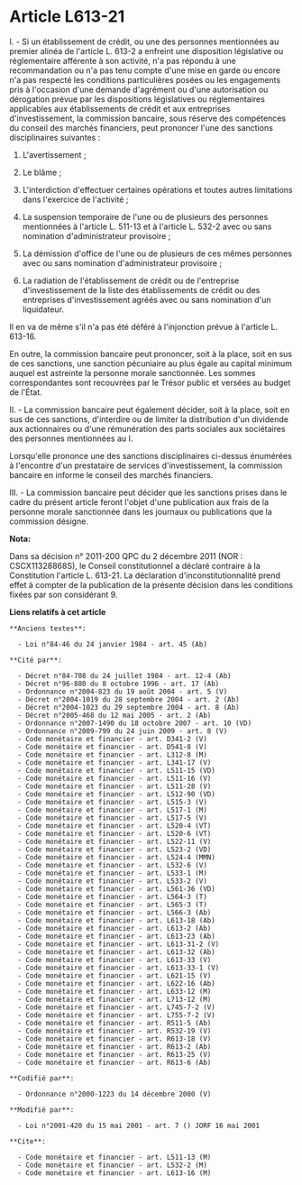 # Article L613-21

I. - Si un établissement de crédit, ou une des personnes mentionnées au premier alinéa de l'article L. 613-2 a enfreint une
disposition législative ou réglementaire afférente à son activité, n'a pas répondu à une recommandation ou n'a pas tenu
compte d'une mise en garde ou encore n'a pas respecté les conditions particulières posées ou les engagements pris à
l'occasion d'une demande d'agrément ou d'une autorisation ou dérogation prévue par les dispositions législatives ou
réglementaires applicables aux établissements de crédit et aux entreprises d'investissement, la commission bancaire, sous
réserve des compétences du conseil des marchés financiers, peut prononcer l'une des sanctions disciplinaires suivantes :

1. L'avertissement ;

2. Le blâme ;

3. L'interdiction d'effectuer certaines opérations et toutes autres limitations dans l'exercice de l'activité ;

4. La suspension temporaire de l'une ou de plusieurs des personnes mentionnées à l'article L. 511-13 et à l'article L. 532-2
avec ou sans nomination d'administrateur provisoire ;

5. La démission d'office de l'une ou de plusieurs de ces mêmes personnes avec ou sans nomination d'administrateur
provisoire ;

6. La radiation de l'établissement de crédit ou de l'entreprise d'investissement de la liste des établissements de crédit ou
des entreprises d'investissement agréés avec ou sans nomination d'un liquidateur.

Il en va de même s'il n'a pas été déféré à l'injonction prévue à l'article L. 613-16.

En outre, la commission bancaire peut prononcer, soit à la place, soit en sus de ces sanctions, une sanction pécuniaire au
plus égale au capital minimum auquel est astreinte la personne morale sanctionnée. Les sommes correspondantes sont recouvrées
par le Trésor public et versées au budget de l'État.

II. - La commission bancaire peut également décider, soit à la place, soit en sus de ces sanctions, d'interdire ou de limiter
la distribution d'un dividende aux actionnaires ou d'une rémunération des parts sociales aux sociétaires des personnes
mentionnées au I.

Lorsqu'elle prononce une des sanctions disciplinaires ci-dessus énumérées à l'encontre d'un prestataire de services
d'investissement, la commission bancaire en informe le conseil des marchés financiers.

III. - La commission bancaire peut décider que les sanctions prises dans le cadre du présent article feront l'objet d'une
publication aux frais de la personne morale sanctionnée dans les journaux ou publications que la commission désigne.

**Nota:**

Dans sa décision n° 2011-200 QPC du 2 décembre 2011 (NOR : CSCX11328868S), le Conseil constitutionnel a déclaré contraire à
la Constitution l'article L. 613-21. La déclaration d'inconstitutionnalité prend effet à compter de la publication de la
présente décision dans les conditions fixées par son considérant 9.

**Liens relatifs à cet article**

	**Anciens textes**:

	  - Loi n°84-46 du 24 janvier 1984 - art. 45 (Ab)

	**Cité par**:

	  - Décret n°84-708 du 24 juillet 1984 - art. 12-4 (Ab)
	  - Décret n°96-880 du 8 octobre 1996 - art. 17 (Ab)
	  - Ordonnance n°2004-823 du 19 août 2004 - art. 5 (V)
	  - Décret n°2004-1019 du 28 septembre 2004 - art. 2 (Ab)
	  - Décret n°2004-1023 du 29 septembre 2004 - art. 8 (Ab)
	  - Décret n°2005-468 du 12 mai 2005 - art. 2 (Ab)
	  - Ordonnance n°2007-1490 du 18 octobre 2007 - art. 10 (VD)
	  - Ordonnance n°2009-799 du 24 juin 2009 - art. 8 (V)
	  - Code monétaire et financier - art. D341-2 (V)
	  - Code monétaire et financier - art. D541-8 (V)
	  - Code monétaire et financier - art. L312-8 (M)
	  - Code monétaire et financier - art. L341-17 (V)
	  - Code monétaire et financier - art. L511-15 (VD)
	  - Code monétaire et financier - art. L511-16 (V)
	  - Code monétaire et financier - art. L511-28 (V)
	  - Code monétaire et financier - art. L512-90 (VD)
	  - Code monétaire et financier - art. L515-3 (V)
	  - Code monétaire et financier - art. L517-1 (M)
	  - Code monétaire et financier - art. L517-5 (V)
	  - Code monétaire et financier - art. L520-4 (VT)
	  - Code monétaire et financier - art. L520-6 (VT)
	  - Code monétaire et financier - art. L522-11 (V)
	  - Code monétaire et financier - art. L523-2 (VD)
	  - Code monétaire et financier - art. L524-4 (MMN)
	  - Code monétaire et financier - art. L532-6 (V)
	  - Code monétaire et financier - art. L533-1 (M)
	  - Code monétaire et financier - art. L533-2 (V)
	  - Code monétaire et financier - art. L561-36 (VD)
	  - Code monétaire et financier - art. L564-3 (T)
	  - Code monétaire et financier - art. L565-3 (T)
	  - Code monétaire et financier - art. L566-3 (Ab)
	  - Code monétaire et financier - art. L613-18 (Ab)
	  - Code monétaire et financier - art. L613-2 (Ab)
	  - Code monétaire et financier - art. L613-23 (Ab)
	  - Code monétaire et financier - art. L613-31-2 (V)
	  - Code monétaire et financier - art. L613-32 (Ab)
	  - Code monétaire et financier - art. L613-33 (V)
	  - Code monétaire et financier - art. L613-33-1 (V)
	  - Code monétaire et financier - art. L621-15 (V)
	  - Code monétaire et financier - art. L622-16 (Ab)
	  - Code monétaire et financier - art. L633-12 (M)
	  - Code monétaire et financier - art. L713-12 (M)
	  - Code monétaire et financier - art. L745-7-2 (V)
	  - Code monétaire et financier - art. L755-7-2 (V)
	  - Code monétaire et financier - art. R511-5 (Ab)
	  - Code monétaire et financier - art. R532-19 (V)
	  - Code monétaire et financier - art. R613-18 (V)
	  - Code monétaire et financier - art. R613-2 (Ab)
	  - Code monétaire et financier - art. R613-25 (V)
	  - Code monétaire et financier - art. R613-6 (Ab)

	**Codifié par**:

	  - Ordonnance n°2000-1223 du 14 décembre 2000 (V)

	**Modifié par**:

	  - Loi n°2001-420 du 15 mai 2001 - art. 7 () JORF 16 mai 2001

	**Cite**:

	  - Code monétaire et financier - art. L511-13 (M)
	  - Code monétaire et financier - art. L532-2 (M)
	  - Code monétaire et financier - art. L613-16 (M)
